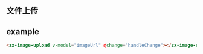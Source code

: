 ## 文件上传
## example

```html
<zx-image-upload v-model="imageUrl" @change="handleChange"></zx-image-upload>
```
